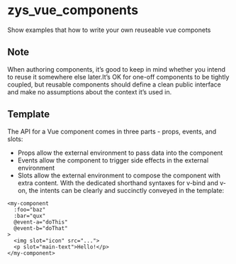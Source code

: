 # zys_vue_components
Show examples that how to write your own reuseable vue componets

## Note
When authoring components, it’s good to keep in mind whether you intend to reuse it somewhere else later.It’s OK for one-off components to be tightly coupled, but reusable components should define a clean public interface and make no assumptions about the context it’s used in.

## Template
The API for a Vue component comes in three parts - props, events, and slots:
 - Props allow the external environment to pass data into the component
 - Events allow the component to trigger side effects in the external environment
 - Slots allow the external environment to compose the component with extra content.
With the dedicated shorthand syntaxes for v-bind and v-on, the intents can be clearly and succinctly conveyed in the template:
```
<my-component
  :foo="baz"
  :bar="qux"
  @event-a="doThis"
  @event-b="doThat"
>
  <img slot="icon" src="...">
  <p slot="main-text">Hello!</p>
</my-component>
```
